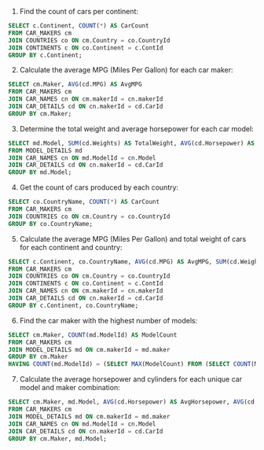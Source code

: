 
1. Find the count of cars per continent:
```sql
SELECT c.Continent, COUNT(*) AS CarCount
FROM CAR_MAKERS cm
JOIN COUNTRIES co ON cm.Country = co.CountryId
JOIN CONTINENTS c ON co.Continent = c.ContId
GROUP BY c.Continent;
```

2. Calculate the average MPG (Miles Per Gallon) for each car maker:
```sql
SELECT cm.Maker, AVG(cd.MPG) AS AvgMPG
FROM CAR_MAKERS cm
JOIN CAR_NAMES cn ON cm.makerId = cn.makerId
JOIN CAR_DETAILS cd ON cn.makerId = cd.CarId
GROUP BY cm.Maker;
```

3. Determine the total weight and average horsepower for each car model:
```sql
SELECT md.Model, SUM(cd.Weights) AS TotalWeight, AVG(cd.Horsepower) AS AvgHorsepower
FROM MODEL_DETAILS md
JOIN CAR_NAMES cn ON md.ModelId = cn.Model
JOIN CAR_DETAILS cd ON cn.makerId = cd.CarId
GROUP BY md.Model;
```

4. Get the count of cars produced by each country:
```sql
SELECT co.CountryName, COUNT(*) AS CarCount
FROM CAR_MAKERS cm
JOIN COUNTRIES co ON cm.Country = co.CountryId
GROUP BY co.CountryName;
```

5. Calculate the average MPG (Miles Per Gallon) and total weight of cars for each continent and country:
```sql
SELECT c.Continent, co.CountryName, AVG(cd.MPG) AS AvgMPG, SUM(cd.Weights) AS TotalWeight
FROM CAR_MAKERS cm
JOIN COUNTRIES co ON cm.Country = co.CountryId
JOIN CONTINENTS c ON co.Continent = c.ContId
JOIN CAR_NAMES cn ON cm.makerId = cn.makerId
JOIN CAR_DETAILS cd ON cn.makerId = cd.CarId
GROUP BY c.Continent, co.CountryName;
```

6. Find the car maker with the highest number of models:
```sql
SELECT cm.Maker, COUNT(md.ModelId) AS ModelCount
FROM CAR_MAKERS cm
JOIN MODEL_DETAILS md ON cm.makerId = md.maker
GROUP BY cm.Maker
HAVING COUNT(md.ModelId) = (SELECT MAX(ModelCount) FROM (SELECT COUNT(ModelId) AS ModelCount FROM MODEL_DETAILS GROUP BY maker));
```

7. Calculate the average horsepower and cylinders for each unique car model and maker combination:
```sql
SELECT cm.Maker, md.Model, AVG(cd.Horsepower) AS AvgHorsepower, AVG(cd.Cylinders) AS AvgCylinders
FROM CAR_MAKERS cm
JOIN MODEL_DETAILS md ON cm.makerId = md.maker
JOIN CAR_NAMES cn ON md.ModelId = cn.Model
JOIN CAR_DETAILS cd ON cn.makerId = cd.CarId
GROUP BY cm.Maker, md.Model;
```
